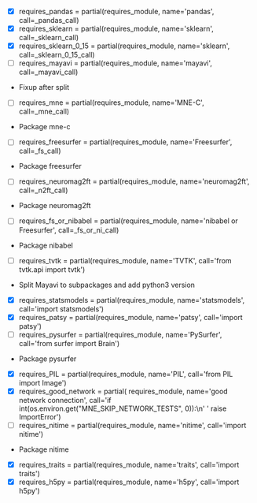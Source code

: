 - [x] requires_pandas = partial(requires_module, name='pandas', call=_pandas_call)
- [x] requires_sklearn = partial(requires_module, name='sklearn', call=_sklearn_call)
- [x] requires_sklearn_0_15 = partial(requires_module, name='sklearn',
                                      call=_sklearn_0_15_call)
- [ ] requires_mayavi = partial(requires_module, name='mayavi', call=_mayavi_call)
- Fixup after split
- [ ] requires_mne = partial(requires_module, name='MNE-C', call=_mne_call)
- Package mne-c
- [ ] requires_freesurfer = partial(requires_module, name='Freesurfer',
                                    call=_fs_call)
- Package freesurfer
- [ ] requires_neuromag2ft = partial(requires_module, name='neuromag2ft',
                                     call=_n2ft_call)
- Package neuromag2ft
- [ ] requires_fs_or_nibabel = partial(requires_module, name='nibabel or Freesurfer',
                                       call=_fs_or_ni_call)
- Package nibabel
- [ ] requires_tvtk = partial(requires_module, name='TVTK',
                        call='from tvtk.api import tvtk')
- Split Mayavi to subpackages and add python3 version
- [x] requires_statsmodels = partial(requires_module, name='statsmodels',
                               call='import statsmodels')
- [x] requires_patsy = partial(requires_module, name='patsy',
                               call='import patsy')
- [ ] requires_pysurfer = partial(requires_module, name='PySurfer',
                                  call='from surfer import Brain')
- Package pysurfer
- [x] requires_PIL = partial(requires_module, name='PIL',
                             call='from PIL import Image')
- [x] requires_good_network = partial(
          requires_module, name='good network connection',
          call='if int(os.environ.get("MNE_SKIP_NETWORK_TESTS", 0)):\n'
               '    raise ImportError')
- [ ] requires_nitime = partial(requires_module, name='nitime',
                          call='import nitime')
- Package nitime
- [x] requires_traits = partial(requires_module, name='traits',
                                call='import traits')
- [x] requires_h5py = partial(requires_module, name='h5py', call='import h5py')
